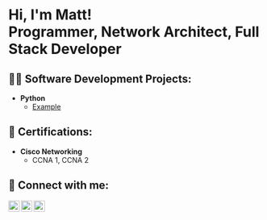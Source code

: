 <h1>Hi, I'm Matt! <br/>Programmer</a>, Network Architect</a>, Full Stack Developer</a></h1>

<h2>👨‍💻 Software Development Projects:</h2>

- <b>Python</b>
  - [Example](githublink)

<h2>📄 Certifications:</h2>

- <b>Cisco Networking</b>
  - CCNA 1, CCNA 2

<h2> 🤳 Connect with me:</h2>

[<img align="left" alt="MatthewPotvin | Facebook" width="22px" src="https://cdn.jsdelivr.net/npm/simple-icons@v3/icons/facebook.svg" />][facebook]
[<img align="left" alt="MatthewPotvin | LinkedIn" width="22px" src="https://cdn.jsdelivr.net/npm/simple-icons@v3/icons/linkedin.svg" />][linkedin]
[<img align="left" alt="MatthewPotvin | Instagram" width="22px" src="https://cdn.jsdelivr.net/npm/simple-icons@v3/icons/instagram.svg" />][instagram]

[facebook]: https://www.facebook.com/matthewpotvinn
[instagram]: https://www.instagram.com/matthewpotvin/
[linkedin]: https://www.linkedin.com/in/matthewpotvinn/


<!--
**joshmadakor1/joshmadakor1** is a ✨ _special_ ✨ repository because its `README.md` (this file) appears on your GitHub profile.

Here are some ideas to get you started:

- 🔭 I’m currently working on ...
- 🌱 I’m currently learning ...
- 👯 I’m looking to collaborate on ...
- 🤔 I’m looking for help with ...
- 💬 Ask me about ...
- 📫 How to reach me: ...
- 😄 Pronouns: ...
- ⚡ Fun fact: ...
-->
